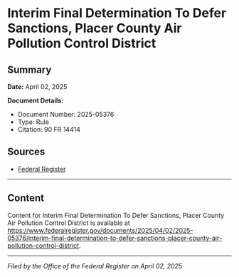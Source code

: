 # Interim Final Determination To Defer Sanctions, Placer County Air Pollution Control District

## Summary

**Date:** April 02, 2025

**Document Details:**
- Document Number: 2025-05376
- Type: Rule
- Citation: 90 FR 14414

## Sources
- [Federal Register](https://www.federalregister.gov/documents/2025/04/02/2025-05376/interim-final-determination-to-defer-sanctions-placer-county-air-pollution-control-district)

---

## Content

Content for Interim Final Determination To Defer Sanctions, Placer County Air Pollution Control District is available at https://www.federalregister.gov/documents/2025/04/02/2025-05376/interim-final-determination-to-defer-sanctions-placer-county-air-pollution-control-district.

---

*Filed by the Office of the Federal Register on April 02, 2025*
